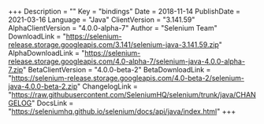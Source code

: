 +++
Description = ""
Key = "bindings"
Date = 2018-11-14
PublishDate = 2021-03-16
Language = "Java"
ClientVersion = "3.141.59"
AlphaClientVersion = "4.0.0-alpha-7"
Author = "Selenium Team"
DownloadLink = "https://selenium-release.storage.googleapis.com/3.141/selenium-java-3.141.59.zip"
AlphaDownloadLink = "https://selenium-release.storage.googleapis.com/4.0-alpha-7/selenium-java-4.0.0-alpha-7.zip"
BetaClientVersion = "4.0.0-beta-2"
BetaDownloadLink = "https://selenium-release.storage.googleapis.com/4.0-beta-2/selenium-java-4.0.0-beta-2.zip"
ChangelogLink = "https://raw.githubusercontent.com/SeleniumHQ/selenium/trunk/java/CHANGELOG"
DocsLink = "https://seleniumhq.github.io/selenium/docs/api/java/index.html"
+++

